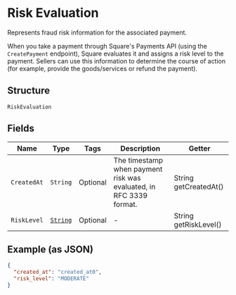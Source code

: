 
# Risk Evaluation

Represents fraud risk information for the associated payment.

When you take a payment through Square's Payments API (using the `CreatePayment`
endpoint), Square evaluates it and assigns a risk level to the payment. Sellers
can use this information to determine the course of action (for example,
provide the goods/services or refund the payment).

## Structure

`RiskEvaluation`

## Fields

| Name | Type | Tags | Description | Getter |
|  --- | --- | --- | --- | --- |
| `CreatedAt` | `String` | Optional | The timestamp when payment risk was evaluated, in RFC 3339 format. | String getCreatedAt() |
| `RiskLevel` | [`String`](../../doc/models/risk-evaluation-risk-level.md) | Optional | - | String getRiskLevel() |

## Example (as JSON)

```json
{
  "created_at": "created_at0",
  "risk_level": "MODERATE"
}
```

